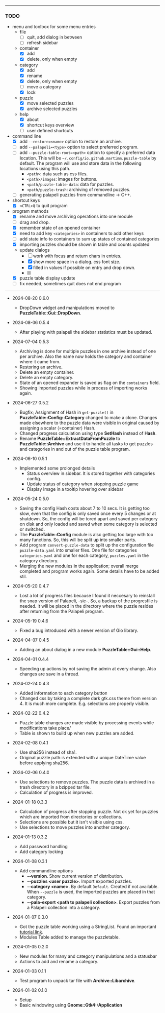 
---

### TODO
* menu and toolbox for some menu entries
  * file
    * [ ] quit, add dialog in between
    * [ ] refresh sidebar
  * container
    * [x] add
    * [x] delete, only when empty
  * category
    * [x] add
    * [x] rename
    * [x] delete, only when empty
    * [ ] move a category
    * [x] lock
  * puzzle
    * [x] move selected puzzles
    * [x] archive selected puzzles
  * help
    * [x] about
    * [x] shortcut keys overview
    * [ ] user defined shortcuts

* command line
  * [x] add `--restore=<name>` option to restore an archive.
  * [ ] add `--palapeli=<type>` option to select preferred program.
  * [ ] add `--puzzle-table-root=<path>` option to specify a preferred data location. This will be `~/.config/io.github.martimm.puzzle-table` by default. The program will use and store data in the following locations using this path.
    * `<path>`: data such as css files.
    * `<path>/images`: images for buttons.
    * `<path/puzzle-table-data`: data for puzzles.
    * `<path/puzzle-trash`: archiving of removed puzzles.
  * [ ] generating palapeli puzzles from commandline -> C++.

* shortcut keys
  * [x] `<CTRL>Q` to quit program

* program methods
  * [x] rename and move archiving operations into one module
  * [ ] drag and drop.
  * [x] remember state of an opened container
  * [x] need to add key `<categories>` in containers to add other keys
  * [ ] add state info to containers to sum up states of contained categories
  * [x] importing puzzles should be shown in table and counts updated
  * update dialogs
    * [ ] work with focus and return chars in entries.
    * [x] show more space in a dialog. css font size.
    * [x] filled in values if possible on entry and drop down.
    * [x] 
  * [x] puzzle table display update
  * [ ] fix needed; sometimes quit does not end program

---
* 2024-08-20 0.6.0
  * DropDown widget and manipulations moved to **PuzzleTable::Gui::DropDown**.

* 2024-08-06 0.5.4
  * After playing with palapeli the sidebar statistics must be updated.

* 2024-07-04 0.5.3
  * Archiving is done for multiple puzzles in one archive instead of one per archive. Also the name now holds the category and container where it came from.
  * Restoring an archive.
  * Delete an empty container.
  * Delete an empty category.
  * State of an opened expander is saved as flag on the `containers` field.
  * Showing imported puzzles while in process of importing works again.

* 2024-06-27 0.5.2
  * Bugfix; Assignment of Hash in `get-puzzle()` in **PuzzleTable::Config::Category** changed to make a clone. Changes made elsewhere to the puzzle data were visible in original caused by assigning a scalar (=container) Hash.
  * Changed progress calculation using type **SetHash** instead of **Hash**.
  * Rename **PuzzleTable::ExtractDataFromPuzzle** to **PuzzleTable::Archive** and use it to handle all tasks to get puzzles and categories in and out of the puzzle table program.

* 2024-06-10 0.5.1
  * Implemented some prolonged details
    * Status overview in sidebar. It is stored together with categories config.
    * Update status of category when stopping puzzle game
    * Display Image in a tooltip hovering over sidebar

* 2024-05-24 0.5.0
  * Saving the config Hash costs about 7 to 10 secs. It is getting too slow, even that the config is only saved once every 5 changes or at shutdown. So, the config will be tored apart and saved per category on disk and only loaded and saved when some category is selected or switched.
  * The **PuzzleTable::Config** module is also getting too large with too many functions. So, this will be split up into smaller parts.
  * Add program `convert-puzzle-data` to split up the configuration file `puzzle-data.yaml` into smaller files. One file for categories `categories.yaml` and one for each category, `puzzles.yaml` in the category directory.
  * Merging the new modules in the application; overall merge completed and program works again. Some details have to be added stil.

* 2024-05-20 0.4.7
  * Lost a lot of progress files because I found it neccesary to reinstall the snap version of Palapeli, -sic-. So, a backup of the progresfile is needed. It will be placed in the directory where the puzzle resides after returning from the Palapeli program.

* 2024-05-19 0.4.6
  * Fixed a bug introduced with a newer version of Gio library.

* 2024-04-07 0.4.5
  * Adding an about dialog in a new module **PuzzleTable::Gui::Help**.

* 2024-04-01 0.4.4
  * Speeding up actions by not saving the admin at every change. Also changes are save in a thread.

* 2024-02-24 0.4.3
  * Added information to each category button
  * Changed css by taking a complete dark gtk.css theme from version 4. It is much more complete. E.g. selections are properly visible.

* 2024-02-22 0.4.2
  * Puzzle table changes are made visible by processing events while modifications take place/
  * Table is shown to build up when new puzzles are added.

* 2024-02-08 0.4.1
  * Use sha256 instead of sha1.
  * Original puzzle path is extended with a unique DateTime value before applying sha256.

* 2024-02-06 0.4.0
  * Use selections to remove puzzles. The puzzle data is archived in a trash directory in a bzipped tar file.
  * Calculation of progress is improved.

* 2024-01-18 0.3.3
  * Calculation of progress after stopping puzzle. Not ok yet for puzzles which are imported from directories or collections.
  * Selections are possible but it isn't visible using css.
  * Use selections to move puzzles into another category.

* 2024-01-13 0.3.2
  * Add password handling
  * Add category locking

* 2024-01-08 0.3.1
  * Add commandline options
    * **--version**. Show current version of distribution.
    * **--puzzles \<user puzzle>**. Import exported puzzles.
    * **--category \<name>**. By default `Default`. Created if not available. When `--puzzle` is used, the imported puzzles are placed in that category.
    * **--pala-export \<path to palapeli collection>**. Export puzzles from a Palapeli collection into a category.

* 2024-01-07 0.3.0
  * Got the puzzle table working using a StringList. Found an important [tutorial link](https://github.com/ToshioCP/Gtk4-tutorial/blob/main/gfm/sec29.md).
  * Modules Table added to manage the puzzletable.

* 2024-01-05 0.2.0
  * New modules for many and category manipulations and a statusbar
  * Actions to add and rename a category.

* 2024-01-03 0.1.1
  * Test program to unpack tar file with **Archive::Libarchive**.

* 2024-01-02 0.1.0
  * Setup
  * Basic windowing using **Gnome::Gtk4::Application**

